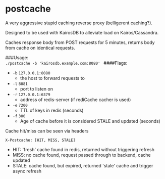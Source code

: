 # postcache

A very aggressive stupid caching reverse proxy (belligerent caching?).

Designed to be used with KairosDB to alleviate load on Kairos/Cassandra.  

Caches response body from POST requests for 5 minutes, returns body from cache on identical requests.

###Usage:  
```./postcache -b 'kairosdb.example.com:8080' ```
####Flags:
* `-b` `127.0.0.1:8080`
    * the host to forward requests to
* `-l` `8081`
    * port to listen on
* `-r` `127.0.0.1:6379`
    * address of redis-server (if rediCache cacher is used)
* `-e` `7200`
    * TTL of keys in redis (seconds)
* `-f` `300`
    * Age of cache before it is considered STALE and updated (seconds)

Cache hit/miss can be seen via headers

    X-Postcache: [HIT, MISS, STALE]

* HIT: 'fresh' cache found in redis, returned without triggering refresh
* MISS: no cache found, request passed through to backend, cache updated
* STALE: cache found, but expired, returned 'stale' cache and trigger async refresh
